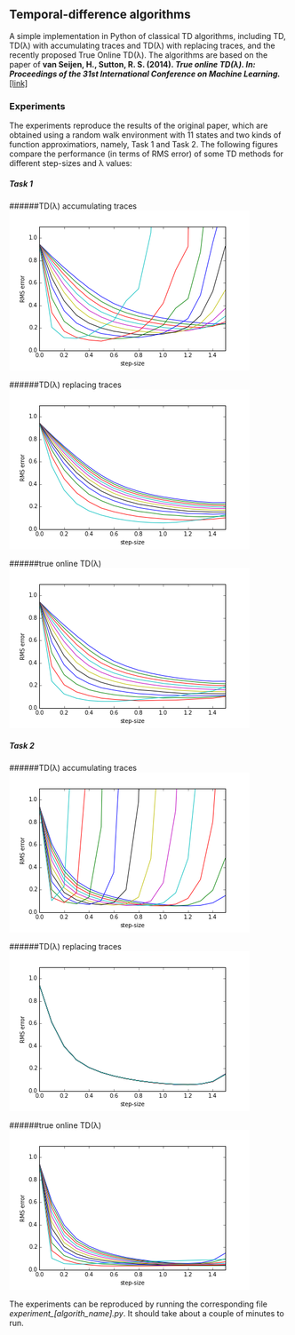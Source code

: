 ## Temporal-difference algorithms
A simple implementation in Python of classical TD algorithms, including TD, TD(λ) with accumulating traces and TD(λ) with replacing traces, and the recently proposed True Online TD(λ).
The algorithms are based on the paper of **van Seijen, H., Sutton, R. S. (2014). _True online TD(λ). In: Proceedings of the 31st International Conference on Machine Learning._** [[link]](http://jmlr.org/proceedings/papers/v32/seijen14.pdf)

### Experiments
The experiments reproduce the results of the original paper, which are obtained using a random walk environment with 11 states and two kinds of function approximatiors, namely, Task 1 and Task 2.
The following figures compare the performance (in terms of RMS error) of some TD methods for different step-sizes and λ values:
##### Task 1
######TD(λ) accumulating traces
![alt text](figures/TDlambda_accumulating_task1.png)

######TD(λ) replacing traces
![alt text](figures/TDlambda_replacing_task1.png)

######true online TD(λ)
![alt text](figures/TrueOnlineTD_task1.png)


##### Task 2
######TD(λ) accumulating traces
![alt text](figures/TDlambda_accumulating_task2.png)

######TD(λ) replacing traces
![alt text](figures/TDlambda_replacing_task2.png)

######true online TD(λ)
![alt text](figures/TrueOnlineTD_task2.png)


The experiments can be reproduced by running the corresponding file *experiment_[algorith_name].py*. It should take about a couple of minutes to run.
